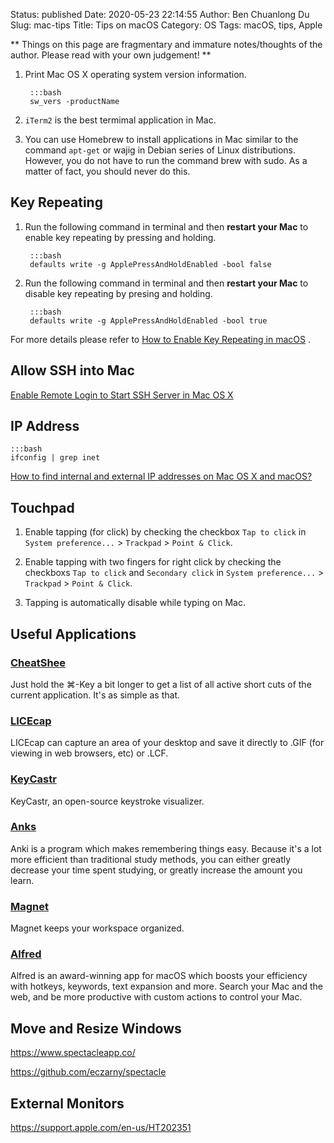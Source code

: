 Status: published
Date: 2020-05-23 22:14:55
Author: Ben Chuanlong Du
Slug: mac-tips
Title: Tips on macOS
Category: OS
Tags: macOS, tips, Apple

**
Things on this page are
fragmentary and immature notes/thoughts of the author.
Please read with your own judgement!
**

1. Print Mac OS X operating system version information.

        :::bash
        sw_vers -productName

2. `iTerm2` is the best termimal application in Mac. 

3. You can use Homebrew to install applications in Mac
    similar to the command `apt-get` or wajig in Debian series of Linux distributions.
    However, you do not have to run the command brew with sudo.
    As a matter of fact, 
    you should never do this. 

## Key Repeating 

1. Run the following command in terminal and then **restart your Mac** to enable key repeating by pressing and holding.

        :::bash
        defaults write -g ApplePressAndHoldEnabled -bool false

2. Run the following command in terminal and then **restart your Mac** to disable key repeating by presing and holding.

        :::bash
        defaults write -g ApplePressAndHoldEnabled -bool true

For more details please refer to
[How to Enable Key Repeating in macOS](https://www.howtogeek.com/267463/how-to-enable-key-repeating-in-macos/)
.

## Allow SSH into Mac

[Enable Remote Login to Start SSH Server in Mac OS X](http://osxdaily.com/2011/09/30/remote-login-ssh-server-mac-os-x/)

## IP Address

    :::bash
    ifconfig | grep inet

[How to find internal and external IP addresses on Mac OS X and macOS?](https://blog.pcrisk.com/mac/12377-how-to-find-out-your-ip-address-on-mac)


## Touchpad

1. Enable tapping (for click) by checking the checkbox `Tap to click`
    in `System preference...` > `Trackpad` > `Point & Click`.

2. Enable tapping with two fingers for right click by checking the checkboxs `Tap to click` and `Secondary click`
    in `System preference...` > `Trackpad` > `Point & Click`.

3. Tapping is automatically disable while typing on Mac.

## Useful Applications

### [CheatShee](https://mediaatelier.com/CheatSheet/)

Just hold the ⌘-Key a bit longer to get a list of all active short cuts of the current application. It's as simple as that.

### [LICEcap](https://www.cockos.com/licecap/)

LICEcap can capture an area of your desktop and save it directly to .GIF (for viewing in web browsers, etc) or .LCF.

### [KeyCastr](https://github.com/keycastr/keycastr)

KeyCastr, an open-source keystroke visualizer.

### [Anks](https://apps.ankiweb.net/)

Anki is a program which makes remembering things easy. 
Because it's a lot more efficient than traditional study methods, 
you can either greatly decrease your time spent studying, or greatly increase the amount you learn.

### [Magnet](https://magnet.crowdcafe.com/)

Magnet keeps your workspace organized.

### [Alfred](https://www.alfredapp.com/)

Alfred is an award-winning app for macOS which boosts your efficiency with hotkeys, keywords, text expansion and more. 
Search your Mac and the web, and be more productive with custom actions to control your Mac.

## Move and Resize Windows

https://www.spectacleapp.co/

https://github.com/eczarny/spectacle

## External Monitors

https://support.apple.com/en-us/HT202351

